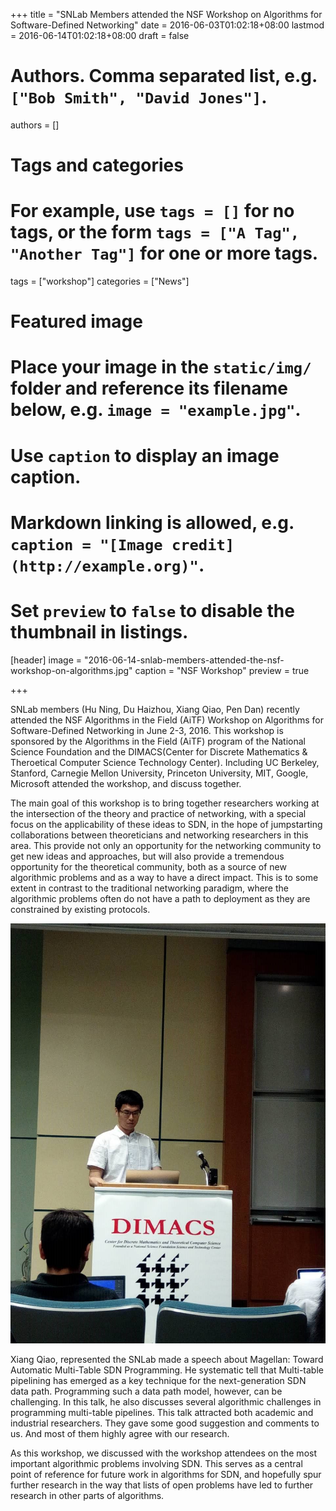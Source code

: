 +++
title = "SNLab Members attended the NSF Workshop on Algorithms for Software-Defined Networking"
date = 2016-06-03T01:02:18+08:00
lastmod = 2016-06-14T01:02:18+08:00
draft = false

# Authors. Comma separated list, e.g. `["Bob Smith", "David Jones"]`.
authors = []

# Tags and categories
# For example, use `tags = []` for no tags, or the form `tags = ["A Tag", "Another Tag"]` for one or more tags.
tags = ["workshop"]
categories = ["News"]

# Featured image
# Place your image in the `static/img/` folder and reference its filename below, e.g. `image = "example.jpg"`.
# Use `caption` to display an image caption.
#   Markdown linking is allowed, e.g. `caption = "[Image credit](http://example.org)"`.
# Set `preview` to `false` to disable the thumbnail in listings.
[header]
image = "2016-06-14-snlab-members-attended-the-nsf-workshop-on-algorithms.jpg"
caption = "NSF Workshop"
preview = true

+++

SNLab members (Hu Ning, Du Haizhou, Xiang Qiao, Pen Dan) recently attended the NSF Algorithms in the Field (AiTF) Workshop on Algorithms for Software-Defined Networking in June 2-3, 2016. This workshop is sponsored by the Algorithms in the Field (AiTF) program of the National Science Foundation and the DIMACS(Center for Discrete Mathematics & Theroetical Computer Science Technology Center). Including UC Berkeley, Stanford, Carnegie Mellon University, Princeton University, MIT, Google, Microsoft attended the workshop, and discuss together.

The main goal of this workshop is to bring together researchers working at the intersection of the theory and practice of networking, with a special focus on the applicability of these ideas to SDN, in the hope of jumpstarting collaborations between theoreticians and networking researchers in this area. This provide not only an opportunity for the networking community to get new ideas and approaches, but will also provide a tremendous opportunity for the theoretical community, both as a source of new algorithmic problems and as a way to have a direct impact. This is to some extent in contrast to the traditional networking paradigm, where the algorithmic problems often do not have a path to deployment as they are constrained by existing protocols.

![NSF Workshop](/img/2016-06-14-snlab-members-attended-the-nsf-workshop-on-algorithms.jpg)

Xiang Qiao, represented the SNLab made a speech about Magellan: Toward Automatic Multi-Table SDN Programming. He systematic tell that Multi-table pipelining has emerged as a key technique for the next-generation SDN data path. Programming such a data path model, however, can be challenging. In this talk, he also discusses several algorithmic challenges in programming multi-table pipelines. This talk attracted both academic and industrial researchers. They gave some good suggestion and comments to us. And most of them highly agree with our research.

As this workshop, we discussed with the workshop attendees on the most important algorithmic problems involving SDN. This serves as a central point of reference for future work in algorithms for SDN, and hopefully spur further research in the way that lists of open problems have led to further research in other parts of algorithms.
